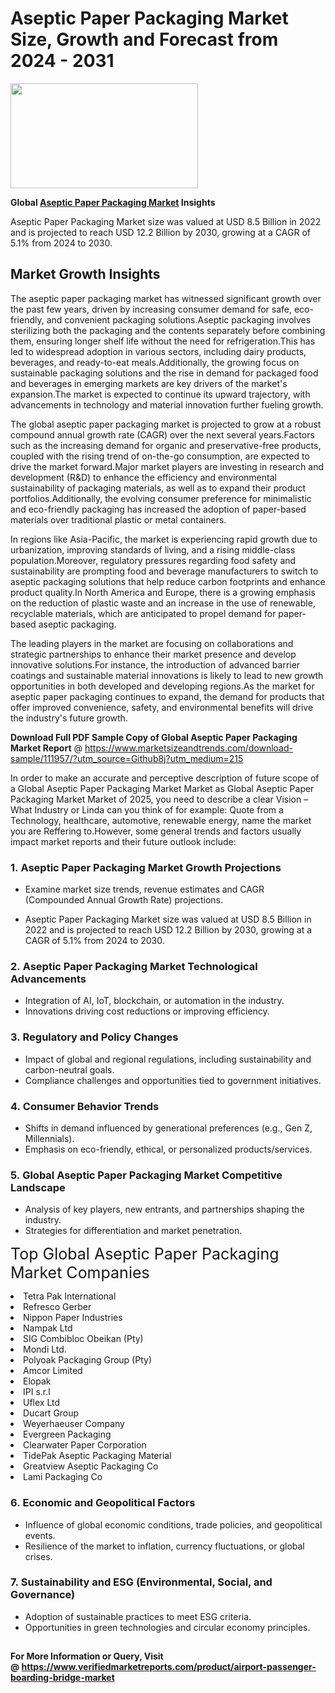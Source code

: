 <H1>Aseptic Paper Packaging Market Size, Growth and Forecast from 2024 - 2031</H1><img class="aligncenter size-medium wp-image-584254" src="https://thirdeyenews.in/wp-content/uploads/2024/09/Global-Market-Research-300x168.jpeg" alt="" width="300" height="168" /><p><strong>Global&nbsp;<a href="https://www.marketsizeandtrends.com/download-sample/111957/?utm_source=Github8j?utm_medium=215">Aseptic Paper Packaging Market</a> Insights</strong></p><p>Aseptic Paper Packaging Market size was valued at USD 8.5 Billion in 2022 and is projected to reach USD 12.2 Billion by 2030, growing at a CAGR of 5.1% from 2024 to 2030.</p><p><h2>Market Growth Insights</h2> <p>The aseptic paper packaging market has witnessed significant growth over the past few years, driven by increasing consumer demand for safe, eco-friendly, and convenient packaging solutions.Aseptic packaging involves sterilizing both the packaging and the contents separately before combining them, ensuring longer shelf life without the need for refrigeration.This has led to widespread adoption in various sectors, including dairy products, beverages, and ready-to-eat meals.Additionally, the growing focus on sustainable packaging solutions and the rise in demand for packaged food and beverages in emerging markets are key drivers of the market's expansion.The market is expected to continue its upward trajectory, with advancements in technology and material innovation further fueling growth.</p> <p>The global aseptic paper packaging market is projected to grow at a robust compound annual growth rate (CAGR) over the next several years.Factors such as the increasing demand for organic and preservative-free products, coupled with the rising trend of on-the-go consumption, are expected to drive the market forward.Major market players are investing in research and development (R&D) to enhance the efficiency and environmental sustainability of packaging materials, as well as to expand their product portfolios.Additionally, the evolving consumer preference for minimalistic and eco-friendly packaging has increased the adoption of paper-based materials over traditional plastic or metal containers.</p> <p>In regions like Asia-Pacific, the market is experiencing rapid growth due to urbanization, improving standards of living, and a rising middle-class population.Moreover, regulatory pressures regarding food safety and sustainability are prompting food and beverage manufacturers to switch to aseptic packaging solutions that help reduce carbon footprints and enhance product quality.In North America and Europe, there is a growing emphasis on the reduction of plastic waste and an increase in the use of renewable, recyclable materials, which are anticipated to propel demand for paper-based aseptic packaging.</p> <p>The leading players in the market are focusing on collaborations and strategic partnerships to enhance their market presence and develop innovative solutions.For instance, the introduction of advanced barrier coatings and sustainable material innovations is likely to lead to new growth opportunities in both developed and developing regions.As the market for aseptic paper packaging continues to expand, the demand for products that offer improved convenience, safety, and environmental benefits will drive the industry's future growth.</p> <p><span class=""><strong>Download Full PDF Sample Copy of Global Aseptic Paper Packaging Market Report</strong> @ <a href="https://www.marketsizeandtrends.com/download-sample/111957/?utm_source=Github8j?utm_medium=215" target="_blank">https://www.marketsizeandtrends.com/download-sample/111957/?utm_source=Github8j?utm_medium=215</a></span></p><p>In order to make an accurate and perceptive description of future scope of a Global&nbsp;Aseptic Paper Packaging Market Market as Global&nbsp;Aseptic Paper Packaging Market Market of 2025, you need to describe a clear Vision &ndash; What Industry or Linda can you think of for example: Quote from a Technology, healthcare, automotive, renewable energy, name the market you are Reffering to.However, some general trends and factors usually impact market reports and their future outlook include:</p><h3>1.&nbsp;<strong>Aseptic Paper Packaging Market Growth Projections</strong></h3><ul><li>Examine market size trends, revenue estimates and CAGR (Compounded Annual Growth Rate) projections.</li><li><p>Aseptic Paper Packaging Market size was valued at USD 8.5 Billion in 2022 and is projected to reach USD 12.2 Billion by 2030, growing at a CAGR of 5.1% from 2024 to 2030.</p></li></ul><h3>2.&nbsp;<strong>Aseptic Paper Packaging Market Technological Advancements</strong></h3><ul><li>Integration of AI, IoT, blockchain, or automation in the industry.</li><li>Innovations driving cost reductions or improving efficiency.</li></ul><h3>3.&nbsp;<strong>Regulatory and Policy Changes</strong></h3><ul><li>Impact of global and regional regulations, including sustainability and carbon-neutral goals.</li><li>Compliance challenges and opportunities tied to government initiatives.</li></ul><h3>4.&nbsp;<strong>Consumer Behavior Trends</strong></h3><ul><li>Shifts in demand influenced by generational preferences (e.g., Gen Z, Millennials).</li><li>Emphasis on eco-friendly, ethical, or personalized products/services.</li></ul><h3>5.&nbsp;<strong>Global Aseptic Paper Packaging Market Competitive Landscape</strong></h3><ul><li>Analysis of key players, new entrants, and partnerships shaping the industry.</li><li>Strategies for differentiation and market penetration.</li></ul><p data-pm-slice="1 1 []"><span style="color: inherit; font-family: inherit; font-size: 25px;">Top Global Aseptic Paper Packaging Market Companies</span></p><div class="" data-test-id=""><p><li>Tetra Pak International</li><li> Refresco Gerber</li><li> Nippon Paper Industries</li><li> Nampak Ltd</li><li> SIG Combibloc Obeikan (Pty)</li><li> Mondi Ltd.</li><li> Polyoak Packaging Group (Pty)</li><li> Amcor Limited</li><li> Elopak</li><li> IPI s.r.l</li><li> Uflex Ltd</li><li> Ducart Group</li><li> Weyerhaeuser Company</li><li> Evergreen Packaging</li><li> Clearwater Paper Corporation</li><li> TidePak Aseptic Packaging Material</li><li> Greatview Aseptic Packaging Co</li><li> Lami Packaging Co</li></p></div><h3>6.&nbsp;<strong>Economic and Geopolitical Factors</strong></h3><ul><li>Influence of global economic conditions, trade policies, and geopolitical events.</li><li>Resilience of the market to inflation, currency fluctuations, or global crises.</li></ul><h3>7.&nbsp;<strong>Sustainability and ESG (Environmental, Social, and Governance)</strong></h3><ul><li>Adoption of sustainable practices to meet ESG criteria.</li><li>Opportunities in green technologies and circular economy principles.</li></ul><h2><strong style="font-size: 14px;">For More Information or Query, Visit @&nbsp;</strong><a style="background-color: #ffffff; font-size: 14px;" href="https://www.marketsizeandtrends.com/report/aseptic-paper-packaging-market/" target="_blank">https://www.verifiedmarketreports.com/product/airport-passenger-boarding-bridge-market</a></h2>